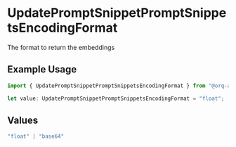 # UpdatePromptSnippetPromptSnippetsEncodingFormat

The format to return the embeddings

## Example Usage

```typescript
import { UpdatePromptSnippetPromptSnippetsEncodingFormat } from "@orq-ai/node/models/operations";

let value: UpdatePromptSnippetPromptSnippetsEncodingFormat = "float";
```

## Values

```typescript
"float" | "base64"
```